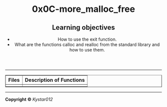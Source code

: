 <html>
<body>
<header>
<h1>0x0C-more_malloc_free </h1>
<h2>Learning objectives</h2>
<p>
<ul>
<li>How to use the exit function.</li>
<li>What are the functions calloc and realloc from the standard library and how to use them.</li>
</ul>
</p>
</header>
 <hr>
<section>
<p>
<table border="1">
<tr><th><b>Files</b ></th><th><b>Description of Functions</b></th></tr>
 <tr><td><a href=" "></a></td> <td></td></tr>
</table>
</p>
</section>
<hr>
<footer>
<p><b> Copyright &copy </b> <em>Kystar012</em></p>
</footer>
</body>
</html>
